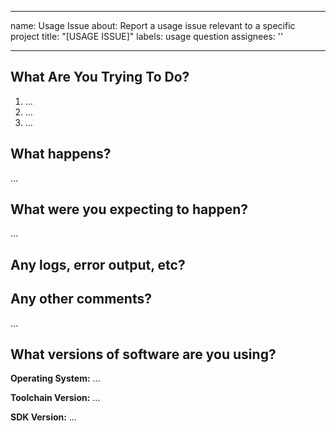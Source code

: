 ______________________________________________________________________

name: Usage Issue
about: Report a usage issue relevant to a specific project
title: "\[USAGE ISSUE\]"
labels: usage question
assignees: ''

______________________________________________________________________

<!-- Thanks for reporting an issue! Please make sure you click the link above to view the issue guidelines, then fill out the blanks below. -->

## What Are You Trying To Do?

1. …
1. …
1. …

## What happens?

…

## What were you expecting to happen?

…

## Any logs, error output, etc?

<!-- If it’s long, please paste to https://gist.github.com/ and insert the link here. -->

## Any other comments?

…

## What versions of software are you using?

**Operating System:** …

**Toolchain Version:** …

**SDK Version:** …

